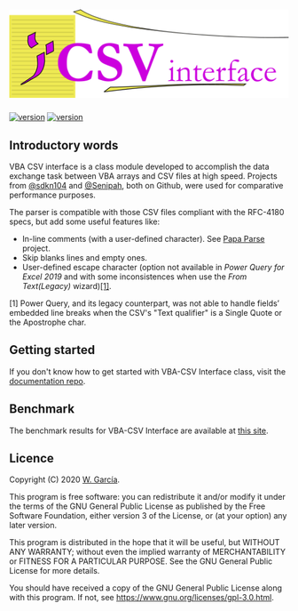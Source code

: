 # ![VBA-CSV interface](/docs/assets/img/CSVinterface.png)
[![version](https://img.shields.io/static/v1?label=version&message=latest&color=brightgreen&style=plastic)](https://github.com/ws-garcia/VBA-CSV-interface/releases/latest/)
[![version](https://img.shields.io/static/v1?label=licence&message=GPL&color=informational&style=plastic)](https://www.gnu.org/licenses/gpl-3.0.html)

## Introductory words

VBA CSV interface is a class module developed to accomplish the data exchange task between VBA arrays and CSV files at high speed. Projects from [@sdkn104](https://github.com/sdkn104/VBA-CSV) and [@Senipah](https://github.com/Senipah/VBA-Better-Array), both on Github, were used for comparative performance purposes.

The parser is compatible with those CSV files compliant with the RFC-4180 specs, but add some useful features like: 
* In-line comments (with a user-defined character). See [Papa Parse](https://www.papaparse.com/) project.
* Skip blanks lines and empty ones.
* User-defined escape character (option not available in _Power Query for Excel 2019_ and with some inconsistences when use the _From Text(Legacy)_ wizard)[[1]](#1).

<a id="1">[1]</a> 
Power Query, and its legacy counterpart, was not able to handle fields’ embedded line breaks when the CSV's "Text qualifier" is a Single Quote or the Apostrophe char.

## Getting started

If you don't know how to get started with VBA-CSV Interface class, visit the [documentation repo](https://ws-garcia.github.io/VBA-CSV-interface/).

## Benchmark

The benchmark results for VBA-CSV Interface are available at [this site](https://ws-garcia.github.io/VBA-CSV-interface/home/getting_started.html#benchmark).

## Licence

Copyright (C) 2020  [W. García](https://github.com/ws-garcia/).

This program is free software: you can redistribute it and/or modify it under the terms of the GNU General Public License as published by the Free Software Foundation, either version 3 of the License, or (at your option) any later version.

This program is distributed in the hope that it will be useful, but WITHOUT ANY WARRANTY; without even the implied warranty of MERCHANTABILITY or FITNESS FOR A PARTICULAR PURPOSE.  See the GNU General Public License for more details.

You should have received a copy of the GNU General Public License along with this program.  If not, see <https://www.gnu.org/licenses/gpl-3.0.html>.

